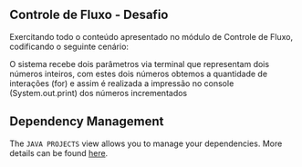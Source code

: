 ## Controle de Fluxo - Desafio

Exercitando todo o conteúdo apresentado no módulo de Controle de Fluxo, codificando o seguinte cenário:

O sistema recebe dois parâmetros via terminal que representam dois números inteiros, com estes dois números obtemos a quantidade de interações (for) e assim é realizada a impressão no console (System.out.print) dos números incrementados

## Dependency Management

The `JAVA PROJECTS` view allows you to manage your dependencies. More details can be found [here](https://github.com/microsoft/vscode-java-dependency#manage-dependencies).
